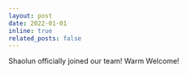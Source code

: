 ```yaml
---
layout: post
date: 2022-01-01
inline: true
related_posts: false
---
```


Shaolun officially joined our team! Warm Welcome!